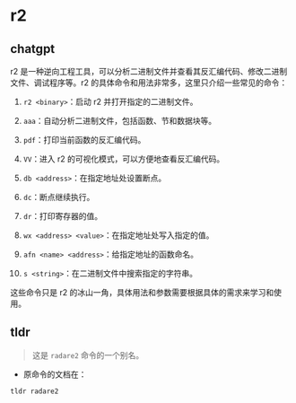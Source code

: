 # r2 
## chatgpt 
r2 是一种逆向工程工具，可以分析二进制文件并查看其反汇编代码、修改二进制文件、调试程序等。r2 的具体命令和用法非常多，这里只介绍一些常见的命令：

1. `r2 <binary>`：启动 r2 并打开指定的二进制文件。

2. `aaa`：自动分析二进制文件，包括函数、节和数据块等。

3. `pdf`：打印当前函数的反汇编代码。

4. `VV`：进入 r2 的可视化模式，可以方便地查看反汇编代码。

5. `db <address>`：在指定地址处设置断点。

6. `dc`：断点继续执行。

7. `dr`：打印寄存器的值。

8. `wx <address> <value>`：在指定地址处写入指定的值。

9. `afn <name> <address>`：给指定地址的函数命名。

10. `s <string>`：在二进制文件中搜索指定的字符串。

这些命令只是 r2 的冰山一角，具体用法和参数需要根据具体的需求来学习和使用。 

## tldr 
 
> 这是 `radare2` 命令的一个别名。

- 原命令的文档在：

`tldr radare2`

